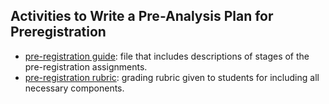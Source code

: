 ## Activities to Write a Pre-Analysis Plan for Preregistration

- [pre-registration guide](pre_registration.qmd): file that includes descriptions of stages of the pre-registration assignments.
- [pre-registration rubric](Rubric.pdf): grading rubric given to students for including all necessary components. 
